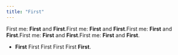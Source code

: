 ```yaml
---
title: "First"
---
```


First me: **First** and **First**.First me: **First** and **First**.First me: **First** and **First**.First me: **First** and **First**.First me: **First** and **First**.

- **First** First First First First **First**.
